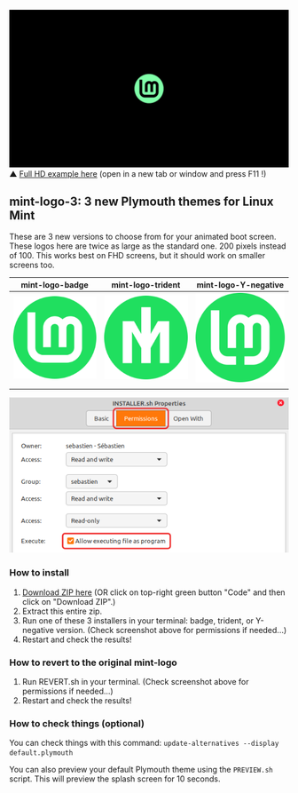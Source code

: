 ![Preview](badge-preview.gif)
▲ [Full HD example here](https://raw.githubusercontent.com/SebastJava/plymouth-theme-mint-3/main/badge-preview.gif) (open in a new tab or window and press F11 !)

## mint-logo-3: 3 new Plymouth themes for Linux Mint
These are 3 new versions to choose from for your animated boot screen. These logos here are twice as large as the standard one. 200 pixels instead of 100. This works best on FHD screens, but it should work on smaller screens too.


| mint-logo-badge  | mint-logo-trident | mint-logo-Y-negative  |
| ------------- | ------------- | ------------- |
| ![badge](sources/badge-src.svg) | ![trident](sources/trident-src.svg) | ![Y-negative](sources/Y-negative-src.svg) |
| | | |

![Permissions-howto](Permissions-program.png)

### How to install
1. [Download ZIP here](https://github.com/SebastJava/plymouth-theme-mint-3/archive/refs/heads/main.zip) (OR click on top-right green button "Code" and then click on "Download ZIP".)
1. Extract this entire zip.
1. Run one of these 3 installers in your terminal: badge, trident, or Y-negative version. (Check screenshot above for permissions if needed...)
1. Restart and check the results!

### How to revert to the original mint-logo
1. Run REVERT.sh in your terminal. (Check screenshot above for permissions if needed...)
1. Restart and check the results!

### How to check things (optional)
You can check things with this command:
`update-alternatives --display default.plymouth`

You can also preview your default Plymouth theme using the `PREVIEW.sh` script. This will preview the splash screen for 10 seconds.